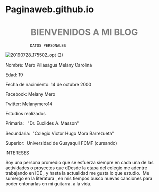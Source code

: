 # Paginaweb.github.io


  <h1 style="text-align: center;"><span style="color: #808080;"><strong>BIENVENIDOS A MI BLOG</strong></span></h1>
               
               
               
               
               
               
               
               
               DATOS PERSONALES 
  
  
  ![20190728_175502_opt (2)](https://user-images.githubusercontent.com/57650599/68813417-ba83d980-0643-11ea-8a57-0a83fc2843dc.jpg)

  
  
  
  Nombre: Mero Pillasagua Melany Carolina
  
  
  Edad: 19&nbsp;
  

  
 
  Fecha de nacimiento: 14 de octubre 2000
  
  
  
  
  
  Facebook: Melany Mero
  
  
  
  
  
  Twitter: Melanymero14&nbsp; 
  
  
  
  Estudios realizados&nbsp;
  
  
  
  
  
  Primaria:&nbsp;&nbsp; "Dr. Euclides A. Masson" 
  
  
  
  
  
  Secundaria:&nbsp;&nbsp;"Colegio Victor Hugo Mora Barrezueta" 
  
  
  
  
  
  
  
  Superior:&nbsp; Universidad de Guayaquil FCMF (cursando) 
  
  
  
  
  
  
  
  
  
  
  INTERESES&nbsp;
 
  
  
  
  
 Soy una persona promedio que se esfuerza siempre en cada una de las actividades o proyectos que dDesde la etapa del colegio me adentre
 trabajando en IDE , y hasta la actualidad me gusta lo que estudio.&nbsp; Me sumergo en la literatura , en mis tiempos busco nuevas
 canciones para poder entonarlas en mi guitarra. a la vida.
